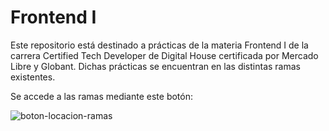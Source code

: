 # Frontend I

Este repositorio está destinado a prácticas de la materia Frontend I de la carrera Certified Tech Developer de Digital House certificada por Mercado Libre y Globant. Dichas prácticas se encuentran en las distintas ramas existentes.

Se accede a las ramas mediante este botón:

![boton-locacion-ramas](https://user-images.githubusercontent.com/81116683/158305190-21b1267f-6ab9-44bc-8005-5f4be4843eb5.jpeg)
